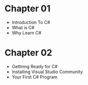 # Chapter 01
* Introduction To C#
* What is C#
* Why Learn C#

# Chapter 02
* Gettinng Ready for C#
* Installing Visual Studio Community
* Your First C# Program
